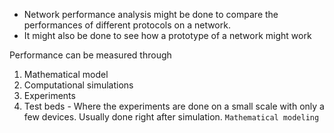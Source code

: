 - Network performance analysis might be done to compare the performances of different protocols on a network.
- It might also be done to see how a prototype of a network might work

Performance can be measured through
1. Mathematical model
2. Computational simulations
3. Experiments
4. Test beds - Where the experiments are done on a small scale with only a few devices. Usually done right after simulation.
`Mathematical modeling`